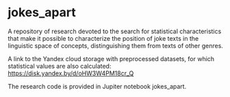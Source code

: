 # jokes_apart
A repository of research devoted to the search for statistical characteristics that make it possible to characterize the position of joke texts in the linguistic space of concepts, distinguishing them from texts of other genres.

A link to the Yandex cloud storage with preprocessed datasets, for which statistical values are also calculated: https://disk.yandex.by/d/oHW3W4PM18cr_Q

The research code is provided in Jupiter notebook jokes_apart.
